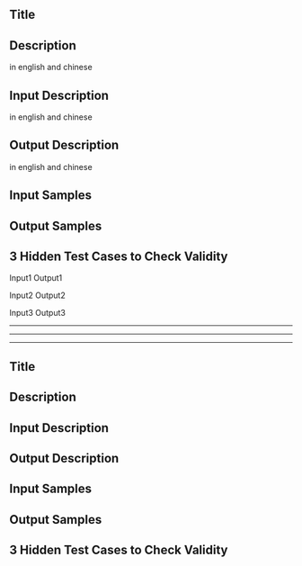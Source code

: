 ## Title

## Description
in english and chinese

## Input Description
in english and chinese

## Output Description
in english and chinese

## Input Samples

## Output Samples

## 3 Hidden Test Cases to Check Validity
Input1
Output1

Input2
Output2

Input3
Output3


------------------

------------------

------------------
##### 

## Title

## Description

## Input Description

## Output Description

## Input Samples

## Output Samples

## 3 Hidden Test Cases to Check Validity

